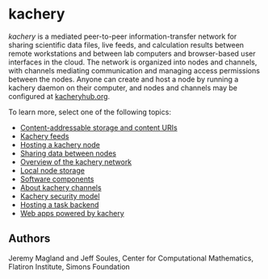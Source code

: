 # kachery

*kachery* is a mediated peer-to-peer information-transfer network for sharing scientific data files, live feeds, and calculation results between remote workstations and between lab computers and browser-based user interfaces in the cloud. The network is organized into nodes and channels, with channels mediating communication and managing access permissions between the nodes. Anyone can create and host a node by running a kachery daemon on their computer, and nodes and channels may be configured at [kacheryhub.org](https://kacheryhub.org).

To learn more, select one of the following topics:

* [Content-addressable storage and content URIs](./doc/content-uris.md)
* [Kachery feeds](./doc/feeds.md)
* [Hosting a kachery node](./doc/node-howto.md)
* [Sharing data between nodes](./doc/sharing-data.md)
* [Overview of the kachery network](./doc/network.md)
* [Local node storage](./doc/local-node-storage.md)
* [Software components](./doc/software-components.md)
* [About kachery channels](./doc/channel.md)
* [Kachery security model](./doc/security.md)
* [Hosting a task backend](./doc/tasks.md)
* [Web apps powered by kachery](./doc/web-apps.md)

## Authors

Jeremy Magland and Jeff Soules, Center for Computational Mathematics, Flatiron Institute, Simons Foundation